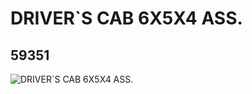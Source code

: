# DRIVER`S CAB 6X5X4 ASS.
## 59351
![DRIVER`S CAB 6X5X4 ASS.](https://lc-www-live-s.legocdn.com/media/bricks/5/2/4505583.jpg)